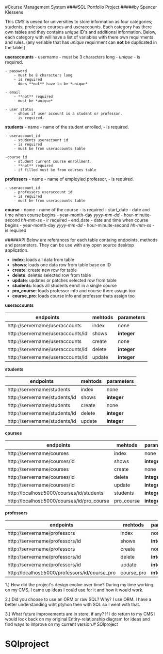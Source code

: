 #Course Management System
####SQL Portfolio Project 
#####by Spencer Klessens

This *CMS* is uesed for universities to store information 
as four categories; students, professors courses and useraccounts.
Each category has there own tables and they contains *unique* 
ID's and additional information. Below, each category with will
have a list of variables with there own requirments and rules.
(any veriable that has *unique* requirment can **not** be duplicated
in the table.)

**useraccounts**
    - username
        - must be 3 characters long
        - *unique*
        - is required.

    - password
        - must be 8 characters long
        - is required
        - does **not** have to be *unique*

    - email
        - **not** required
        - must be *unique*

    - user status
        - shows if user account is a student or professor.
        - is required.

**students**
    - name
        - name of the student enrolled,
        - is required.

    - useraccount_id
        - students useraccount id 
        - is required
        - must be from useraccounts table

    -course_id
        - student current course enrollment.
        - **not** required
        - if filled must be from courses table

**professors**
    - name
        - name of employied professor,
        - is required.

    - useraccount_id
        - professors useraccount id 
        - is required
        - must be from useraccounts table

**course**
    - name
        - name of the course
        - is required
    - start_date
        - date and time when course begins
        - year-month-day *yyyy-mm-dd*
        - hour-minuite-second *hh-mm-ss*
        - ir required
    - end_date
        - date and time when course begins
        - year-month-day *yyyy-mm-dd*
        - hour-minuite-second *hh-mm-ss*
        - is required

#####API
Below are referances for each table 
containg endpoints, methods and parameters.
They can be use with any open source desktop
application.

- **index**: loads all data from table
- **shows**: loads one data row from table base on ID 
- **create**: create new row for table
- **delete**: deletes selected row from table
- **update**: updates or patches selected row from table
- **students**: loads all students enroll in a single course
- **pro_course**: loads professor info and course there assign too
- **course_pro**: loads course info and professor thats assign too

**useraccounts**

|            endpoints            |  mehtods |  parameters   |
|---------------------------------|----------|---------------|
|http://servername/useraccounts   |   index  |     none      |
|http://servername/useraccounts/id|   shows  |  **integer**  |
|http://servername/useraccounts   |  create  |     none      |
|http://servername/useraccounts/id|  delete  |  **integer**  |
|http://servername/useraccounts/id|  update  |  **integer**  |

**students**

|            endpoints            |  mehtods |  parameters   |
|---------------------------------|----------|---------------|
|http://servername/students       |   index  |     none      |
|http://servername/students/id    |   shows  |  **integer**  |
|http://servername/students       |  create  |     none      |
|http://servername/students/id    |  delete  |  **integer**  |
|http://servername/students/id    |  update  |  **integer**  |

**courses**

|                endpoints                  |  mehtods |  parameters   |
|-------------------------------------------|----------|---------------|
|http://servername/courses                  |   index  |     none      |
|http://servername/courses/id               |   shows  |  **integer**  |
|http://servername/courses                  |  create  |     none      |
|http://servername/courses/id               |  delete  |  **integer**  |
|http://servername/courses/id               |  update  |  **integer**  |
|http://localhost:5000/courses/id/students  | students |  **integer**  |
|http://localhost:5000/courses/id/pro_course|pro_course|  **integer**  |

**professors**

|                   endpoints                  |  mehtods |  parameters   |
|----------------------------------------------|----------|---------------|
|http://servername/professors                  |   index  |     none      |
|http://servername/professors/id               |   shows  |  **integer**  |
|http://servername/professors                  |  create  |     none      |
|http://servername/professors/id               |  delete  |  **integer**  |
|http://servername/professors/id               |  update  |  **integer**  |
|http://localhost:5000/professors/id/course_pro|course_pro|  **integer**  |

1.) How did the project's design evolve over time?
    During my time working on my CMS, I came up ideas I could use for it and how it would work.

2.) Did you choose to use an ORM or raw SQL? Why?
    I use ORM.  I have a better understanding wiht ptyhon then with SQL so I went with that.

3.) What future improvements are in store, if any?
    If I do return to my CMS I would look back on my original Entiry-relationship diagram
    for ideas and find ways to improve on my current version.# SQlproject
# SQlproject
